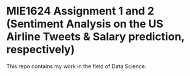 # MIE1624 Assignment 1 and 2 (Sentiment Analysis on the US Airline Tweets & Salary prediction, respectively)
This repo contains my work in the field of Data Science.

